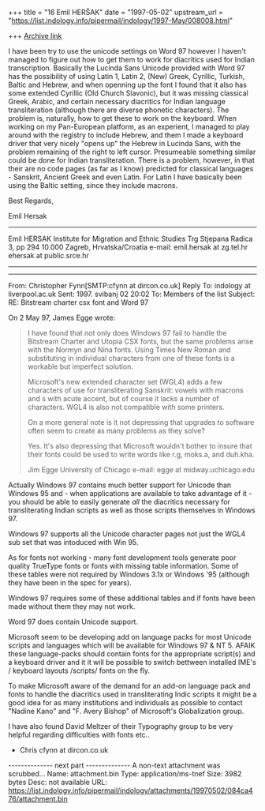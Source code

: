+++
title = "16 Emil HERŠAK"
date = "1997-05-02"
upstream_url = "https://list.indology.info/pipermail/indology/1997-May/008008.html"

+++
[Archive link](https://list.indology.info/pipermail/indology/1997-May/008008.html)

I have been try to use the unicode settings on Word 97 however I haven't managed to figure out how to get them to work for diacritics used for Indian transcription. Basically the Lucinda Sans Unicode provided with Word 97 has the possibility of using Latin 1, Latin 2, (New) Greek, Cyrillic, Turkish, Baltic and Hebrew, and when openning up the font I found that it also has some extended Cyrillic (Old Church Slavonic), but it was missing classical Greek, Arabic, and certain necessary diacritics for Indian language transliteration (although there are diverse phonetic characters). The problem is, naturally, how to get these to work on the keyboard. When working on my Pan-European platform, as an experient, I managed to play around with the registry to include Hebrew, and them I made a keyboard driver that very nicely "opens up" the Hebrew in Lucinda Sans, with the problem remaining of the right to left cursor. Presumeable something similar could be done for Indian transliteration. There is a problem, however, in that their are no code pages (as far as I know) predicted for classical languages - Sanskrit, Ancient Greek and even Latin. For Latin I have basically been using the Baltic setting, since they include macrons.

Best Regards,

Emil Hersak


***********************************************
Emil HERSAK
Institute for Migration and Ethnic Studies
Trg Stjepana Radica 3, pp 294
10.000 Zagreb, Hrvatska/Croatia
e-mail: emil.hersak at zg.tel.hr
           ehersak at public.srce.hr
************************************************


----------
From: 	Christopher Fynn[SMTP:cfynn at dircon.co.uk]
Reply To: 	indology at liverpool.ac.uk
Sent: 	1997. svibanj 02 20:02
To: 	Members of the list
Subject: 	RE: Bitstream charter csx font and Word 97

On  2 May 97, James Egge  wrote:

> I have found that not only does Windows 97 fail to handle the
> Bitstream Charter and Utopia CSX fonts, but the same problems
> arise with the Normyn and Nina fonts.  Using Times New Roman
> and substituting in individual characters from one of these
> fonts is a workable but imperfect solution.
> 
> Microsoft's new extended character set (WGL4) adds a few
> characters of use for transliterating Sanskrit: vowels with
> macrons and s with acute accent, but of course it lacks a
> number of characters.  WGL4 is also not compatible with some
> printers.
> 
> On a more general note is it not depressing that upgrades to
> software often seem to create as many problems as they solve?
> 
> Yes.  It's also depressing that Microsoft wouldn't bother to
> insure that their fonts could be used to write words like r.g,
> moks.a, and duh.kha.
> 
> Jim Egge
> University of Chicago
> e-mail: egge at midway.uchicago.edu

Actually Windows 97 contains much better support for Unicode
than Windows 95 and - when applications are available to 
take advantage of it - you should be able to easily generate *all*
the diacritics necessary for transliterating Indian scripts
as well as those scripts themselves in Windows 97.

Windows 97 supports all the Unicode character pages 
not just the WGL4 sub set that was intoduced with Win 95.

As for fonts not working - many font development tools 
generate poor quality TrueType fonts or fonts with 
missing table information. Some of these tables were not
required by Windows 3.1x or Windows '95 (although they 
have been in the spec for years).

Windows 97 requires some of these additional tables and
if fonts have been made without them they may not work.

Word 97 does contain Unicode support. 

Microsoft seem to be developing add on language packs for most
Unicode scripts and languages which will be available for 
Windows 97 & NT 5. AFAIK these language-packs should contain
fonts for the appropriate script(s) and a keyboard driver and 
it it will be possible to switch bettween installed IME's / keyboard 
layouts /scripts/ fonts on the fly.

To make Microsoft aware of the demand for an add-on language
pack and fonts to handle the diacritics used in
transliterating Indic scripts it might be a good idea for as
many institutions and individuals as possible to  contact
"Nadine Kano" <nadinek at microsoft.com> and "F. Avery Bishop"
<averyb at microsoft.com> of Microsoft's Globalization group.

I have also found David Meltzer <davidm at microsoft.com>
of their Typography group to be very helpful regarding 
difficulties with fonts etc..

- Chris
cfynn at dircon.co.uk


-------------- next part --------------
A non-text attachment was scrubbed...
Name: attachment.bin
Type: application/ms-tnef
Size: 3982 bytes
Desc: not available
URL: <https://list.indology.info/pipermail/indology/attachments/19970502/084ca476/attachment.bin>

